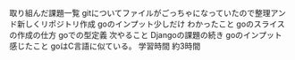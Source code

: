 取り組んだ課題一覧
gitについてファイルがごっちゃになっていたので整理アンド新しくリポジトリ作成
goのインプット少しだけ
わかったこと
goのスライスの作成の仕方
goでの型定義
次やること
Djangoの課題の続き
goのインプット
感じたこと
goはC言語に似ている。
学習時間
約3時間
